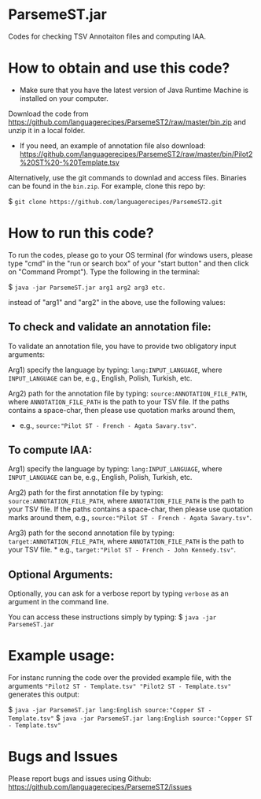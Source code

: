# ParsemeST.jar
Codes for checking TSV Annotaiton files and computing IAA. 


# How to obtain and use this code? 
* Make sure that you have the latest version of Java Runtime Machine is installed on your computer.  

Download the code from https://github.com/languagerecipes/ParsemeST2/raw/master/bin.zip and unzip it in a local folder.
 * If you need, an example of annotation file also download: https://github.com/languagerecipes/ParsemeST2/raw/master/bin/Pilot2%20ST%20-%20Template.tsv 

Alternatively, use the git commands to downlad and access files. Binaries can be found in the `bin.zip`. For example, clone this repo by:

$ ```git clone https://github.com/languagerecipes/ParsemeST2.git```

# How to run this code? 
To run the codes, please go to your OS terminal (for windows users, please type "cmd" in the "run or search box" of your "start button" and then click on "Command Prompt"). Type the following in the terminal:

$ ```java -jar ParsemeST.jar arg1 arg2 arg3 etc.```

instead of "arg1" and "arg2" in the above, use the following values:

## To check and validate an annotation file: 
To validate an annotation file, you have to provide two obligatory input arguments:

 Arg1) specify the language by typing: ```lang:INPUT_LANGUAGE```, where ```INPUT_LANGUAGE``` can be, e.g., English, Polish, Turkish, etc.
 
 Arg2) path for the annotation file by typing: ```source:ANNOTATION_FILE_PATH```, where ```ANNOTATION_FILE_PATH``` is the path to your TSV file. If the paths contains a space-char, then please use quotation marks around them,
 * e.g., ```source:"Pilot ST - French - Agata Savary.tsv"```.

## To compute IAA: 

 Arg1) specify the language by typing: ```lang:INPUT_LANGUAGE```, where ```INPUT_LANGUAGE``` can be, e.g., English, Polish, Turkish, etc.
 
 Arg2) path for the first annotation file by typing: ```source:ANNOTATION_FILE_PATH```, where ```ANNOTATION_FILE_PATH``` is the path to your TSV file. If the paths contains a space-char, then please use quotation marks around them, e.g., ```source:"Pilot ST - French - Agata Savary.tsv"```.
 
 Arg3) path for the second annotation file by typing: ```target:ANNOTATION_FILE_PATH```, where ```ANNOTATION_FILE_PATH``` is the path to your TSV file. * e.g., ```target:"Pilot ST - French - John Kennedy.tsv"```.

## Optional Arguments: 
Optionally, you can ask for a verbose report by typing ```verbose``` as an argument in the command line. 

You can access these instructions simply by typing:
$ ```java -jar ParsemeST.jar```
		 
# Example usage:

For instanc running the code over the provided example file, with the arguments ```"Pilot2 ST - Template.tsv" "Pilot2 ST - Template.tsv"``` generates this output:

$ ```java -jar ParsemeST.jar lang:English source:"Copper ST - Template.tsv"```
$ ```java -jar ParsemeST.jar lang:English source:"Copper ST - Template.tsv"```

# Bugs and Issues
Please report bugs and issues using Github: https://github.com/languagerecipes/ParsemeST2/issues 
